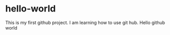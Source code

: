 # hello-world
This is my first github project. I am learning how to use git hub.
Hello github world
